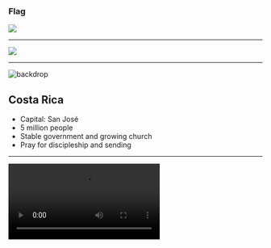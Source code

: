 ### Flag

![](https://upload.wikimedia.org/wikipedia/commons/f/f2/Flag_of_Costa_Rica.svg)

---

![](https://upload.wikimedia.org/wikipedia/commons/8/89/CRI_orthographic.svg)

---

![backdrop](https://res.cloudinary.com/kiekies/image/upload/v1693761878/prayer/p9pc49byh95wwaqsqssn.jpg)

## Costa Rica

- Capital: San José
- 5 million people
- Stable government and growing church
- Pray for discipleship and sending

---

![](https://f000.backblazeb2.com/file/ccw-prayer/costa-rica.mp4)

